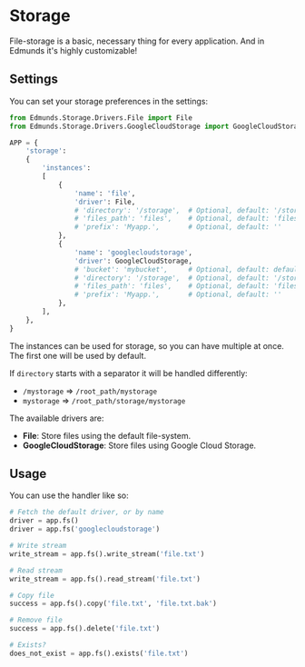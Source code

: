 
# Storage

File-storage is a basic, necessary thing for every application.
And in Edmunds it's highly customizable!


## Settings

You can set your storage preferences in the settings:
```python
from Edmunds.Storage.Drivers.File import File
from Edmunds.Storage.Drivers.GoogleCloudStorage import GoogleCloudStorage

APP = {
    'storage':
    {
        'instances':
        [
            {
                'name': 'file',
                'driver': File,
                # 'directory': '/storage', 	# Optional, default: '/storage'
                # 'files_path': 'files', 	# Optional, default: 'files'
                # 'prefix': 'Myapp.', 		# Optional, default: ''
            },
            {
                'name': 'googlecloudstorage',
                'driver': GoogleCloudStorage,
                # 'bucket': 'mybucket', 	# Optional, default: default bucket
                # 'directory': '/storage', 	# Optional, default: '/storage'
                # 'files_path': 'files', 	# Optional, default: 'files'
                # 'prefix': 'Myapp.', 		# Optional, default: ''
            },
        ],
    },
}
```
The instances can be used for storage, so you can have multiple at once.
The first one will be used by default.

If `directory` starts with a separator it will be handled differently:
- `/mystorage` => `/root_path/mystorage`
- `mystorage` => `/root_path/storage/mystorage`

The available drivers are:
- **File**: Store files using the default file-system.
- **GoogleCloudStorage**: Store files using Google Cloud Storage.


## Usage

You can use the handler like so:
```python
# Fetch the default driver, or by name
driver = app.fs()
driver = app.fs('googlecloudstorage')

# Write stream
write_stream = app.fs().write_stream('file.txt')

# Read stream
write_stream = app.fs().read_stream('file.txt')

# Copy file
success = app.fs().copy('file.txt', 'file.txt.bak')

# Remove file
success = app.fs().delete('file.txt')

# Exists?
does_not_exist = app.fs().exists('file.txt')
```